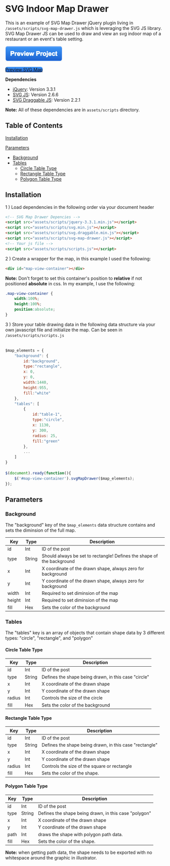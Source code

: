 # SVG Indoor Map Drawer

This is an example of SVG Map Drawer jQuery plugin living in `/assets/scripts/svg-map-drawer.js` which is leveraging the SVG JS library. SVG Map Drawer JS can be used to draw and view an svg indoor map of a restaurant or an event's table setting.

![Preview Project](https://github.com/tsoto111/js_indoor_map/blob/master/assets/images/preview-btn.png "Preview Project")

<a style="border-radius:6px; background:linear-gradient(to bottom, #3d94f6 5%, #1e62d0 100%);" href="https://htmlpreview.github.io/?https://github.com/tsoto111/js_indoor_map/blob/master/index.html" target="_blank" >Preview SVG Map</a>


**Dependencies**
* [jQuery](http://jquery.com/): Version 3.3.1
* [SVG JS](http://svgjs.com/): Version 2.6.6
* [SVG Draggable JS](https://github.com/svgdotjs/svg.draggable.js): Version 2.2.1

**Note:** All of these dependencies are in `assets/scripts` directory.

## Table of Contents

[Installation](#installation)

[Parameters](#parameters)

* [Background](#background)
* [Tables](#tables)
  * [Circle Table Type](#circle-table-type)
  * [Rectangle Table Type](#rectangle-table-type)
  * [Polygon Table Type](#polygon-table-type)

## Installation

1 ) Load dependencies in the following order via your document header

```html
<!-- SVG Map Drawer Depencies -->
<script src="assets/scripts/jquery-3.3.1.min.js"></script>
<script src="assets/scripts/svg.min.js"></script>
<script src="assets/scripts/svg.draggable.min.js"></script>
<script src="assets/scripts/svg-map-drawer.js"></script>
<!-- Your js file -->
<script src="assets/scripts/scripts.js"></script>
```

2 ) Create a wrapper for the map, in this example I used the following:

```html
<div id="map-view-container"></div>
```

**Note:** Don't forget to set this container's position to **relative** if not positioned **absolute** in css. In my example, I use the following:

```css
.map-view-container {
	width:100%;
	height:100%;
	position:absolute;
}
```

3 ) Store your table drawing data in the following data structure via your own javascript file and initialize the map. Can be seen in `/assets/scripts/scripts.js`

```javascript

$map_elements = {
	"background": {
		id:"background",
		type:"rectangle", 
		x: 0, 
		y: 0,
		width:1440,
		height:955, 
		fill:"white"
	},
	"tables": [
		{
			id:"table-1",
			type:"circle", 
			x: 1130, 
			y: 300, 
			radius: 25, 
			fill:"green"
		},
		...
	]
}

$(document).ready(function(){		
	$('#map-view-container').svgMapDrawer($map_elements);
});

``` 

## Parameters

### Background

The "background" key of the `$map_elements` data structure contains and sets the diminsion of the full map.

| Key    | Type   | Description                                                             | 
| ------ | ------ | ----------------------------------------------------------------------- |
| id     | Int    | ID of the post                                                          |
| type   | String | Should always be set to rectangle! Defines the shape of the background  |
| x      | Int    | X coordinate of the drawn shape, always zero for background             |
| y      | Int    | Y coordinate of the drawn shape, always zero for background             |
| width  | Int    | Required to set diminsion of the map                                    |
| height | Int    | Required to set diminsion of the map                                    |
| fill   | Hex    | Sets the color of the background                                        |

### Tables

The "tables" key is an array of objects that contain shape data by 3 different types: "circle", "rectangle", and "polygon"

#### Circle Table Type

| Key    | Type   | Description                                          | 
| ------ | ------ | ---------------------------------------------------- |
| id     | Int    | ID of the post                                       |
| type   | String | Defines the shape being drawn, in this case "circle" |
| x      | Int    | X coordinate of the drawn shape                      |
| y      | Int    | Y coordinate of the drawn shape                      |
| radius | Int    | Controls the size of the circle                      |
| fill   | Hex    | Sets the color of the background                     |

#### Rectangle Table Type

| Key    | Type   | Description                                             | 
| ------ | ------ | ------------------------------------------------------- |
| id     | Int    | ID of the post                                          |
| type   | String | Defines the shape being drawn, in this case "rectangle" |
| x      | Int    | X coordinate of the drawn shape                         |
| y      | Int    | Y coordinate of the drawn shape                         |
| radius | Int    | Controls the size of the square or rectangle            |
| fill   | Hex    | Sets the color of the shape.                            |

#### Polygon Table Type

| Key    | Type   | Description                                             | 
| ------ | ------ | ------------------------------------------------------- |
| id     | Int    | ID of the post                                          |
| type   | String | Defines the shape being drawn, in this case "polygon"   |
| x      | Int    | X coordinate of the drawn shape                         |
| y      | Int    | Y coordinate of the drawn shape                         |
| path   | Int    | draws the shape with polygon path data.                 |
| fill   | Hex    | Sets the color of the shape.                            |

**Note:** when getting path data, the shape needs to be exported with no whitespace around the graphic in illustrator.
